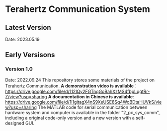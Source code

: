 # Terahertz Communication System
## Latest Version
Date: 2023.05.19

## Early Versisons
### Version 1.0
Date: 2022.09.24
This repository stores some materials of the project on Terahertz Communication.
**A demonstration video is available**：https://drive.google.com/file/d/112IQy2FGTnqGoBahXzMS4fbpLqgtRr-Z/view?usp=sharing
**A documentation in Chinese is available**: https://drive.google.com/file/d/1l1gitagX4nS9XeUSE8Sq4WoBDtaHUVkS/view?usp=sharing
The MATLAB code for serial communication between hardware system and computer is available in the folder "2_pc_sys_comm", including a original code-only version and a new version with a self-designed GUI.
